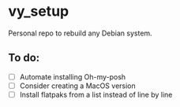 # vy_setup
Personal repo to rebuild any Debian system.

## To do:
- [ ] Automate installing Oh-my-posh
- [ ] Consider creating a MacOS version
- [ ] Install flatpaks from a list instead of line by line
